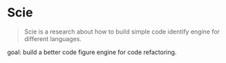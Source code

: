 # Scie

> Scie is a research about how to build simple code identify engine for different languages.

goal: build a better code figure engine for code refactoring.




